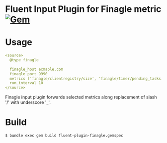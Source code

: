 Fluent Input Plugin for Finagle metric 
[![Gem](https://img.shields.io/gem/v/fluent-plugin-finagle.svg)](https://rubygems.org/gems/fluent-plugin-finagle)
======================================

# Usage

```yaml
<source>
  @type finagle
  
  finagle_host exmaple.com
  finagle_port 9990
  metrics ['finagle/clientregistry/size', 'finagle/timer/pending_tasks.sum']
  run_interval 10
</source>
```

Finagle input plugin forwards selected metrics along replacement of slash '/' with underscore '_'.

# Build

```
$ bundle exec gem build fluent-plugin-finagle.gemspec
```

